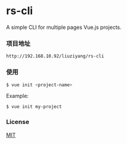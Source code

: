 # rs-cli

A simple CLI for multiple pages Vue.js projects.

### 项目地址

    http://192.168.10.92/liuziyang/rs-cli

### 使用

``` bash
$ vue init <project-name>
```

Example:

``` bash
$ vue init my-project
```

### License

[MIT](http://opensource.org/licenses/MIT)
